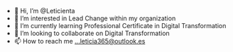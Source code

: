 - 👋 Hi, I’m @Leticienta
- 👀 I’m interested in Lead Change within my organization
- 🌱 I’m currently learning Professional Certificate in Digital Transformation
- 💞️ I’m looking to collaborate on Digital Transformation
- 📫 How to reach me ...leticia365@outlook.es

<!---
Leticienta/Leticienta is a ✨ special ✨ repository because its `README.md` (this file) appears on your GitHub profile.
You can click the Preview link to take a look at your changes.
--->
